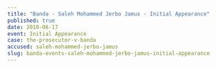 ```yaml
---
title: "Banda - Saleh Mohammed Jerbo Jamus - Initial Appearance"
published: true
date: 2010-06-17
event: Initial Appearance
case: the-prosecutor-v-banda
accused: saleh-mohammed-jerbo-jamus
slug: banda-events-saleh-mohammed-jerbo-jamus-initial-appearance
---
```


